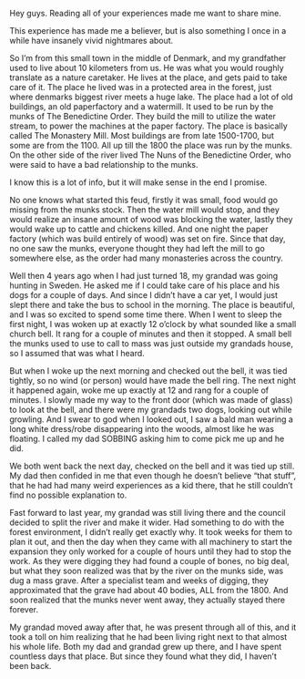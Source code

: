 Hey guys. Reading all of your experiences made me want to share mine.

This experience has made me a believer, but is also something I once in a while have insanely vivid nightmares about.

So I’m from this small town in the middle of Denmark, and my grandfather used to live about 10 kilometers from us. He was what you would roughly translate as a nature caretaker. He lives at the place, and gets paid to take care of it. The place he lived was in a protected area in the forest, just where denmarks biggest river meets a huge lake. The place had a lot of old buildings, an old paperfactory and a watermill. It used to be run by the munks of The Benedictine Order. They build the mill to utilize the water stream, to power the machines at the paper factory. The place is basically called The Monastery Mill. Most buildings are from late 1500-1700, but some are from the 1100.
All up till the 1800 the place was run by the munks. On the other side of the river lived The Nuns of the Benedictine Order, who were said to have a bad relationship to the munks. 

I know this is a lot of info, but it will make sense in the end I promise.

No one knows what started this feud, firstly it was small, food would go missing from the munks stock. Then the water mill would stop, and they would realize an insane amount of wood was blocking the water, lastly they would wake up to cattle and chickens killed. And one night the paper factory (which was build entirely of wood) was set on fire. Since that day, no one saw the munks, everyone thought they had left the mill to go somewhere else, as the order had many monasteries across the country.

Well then 4 years ago when I had just turned 18, my grandad was going hunting in Sweden. He asked me if I could take care of his place and his dogs for a couple of days. And since I didn’t have a car yet, I would just slept there and take the bus to school in the morning. The place is beautiful, and I was so excited to spend some time there. When I went to sleep the first night, I was woken up at exactly 12 o’clock by what sounded like a small church bell. It rang for a couple of minutes and then it stopped. A small bell the munks used to use to call to mass was just outside my grandads house, so I assumed that was what I heard.

But when I woke up the next morning and checked out the bell, it was tied tightly, so no wind (or person) would have made the bell ring. The next night it happened again, woke me up exactly at 12 and rang for a couple of minutes. I slowly made my way to the front door (which was made of glass) to look at the bell, and there were my grandads two dogs, looking out while growling. And I swear to god when I looked out, I saw a bald man wearing a long white dress/robe disappearing into the woods, almost like he was floating.
I called my dad SOBBING asking him to come pick me up and he did.

We both went back the next day, checked on the bell and it was tied up still. My dad then confided in me that even though he doesn’t believe “that stuff”, that he had had many weird experiences as a kid there, that he still couldn’t find no possible explanation to.

Fast forward to last year, my grandad was still living there and the council decided to split the river and make it wider. Had something to do with the forest environment, I didn’t really get exactly why. It took weeks for them to plan it out, and then the day when they came with all machinery to start the expansion they only worked for a couple of hours until they had to stop the work. As they were digging they had found a couple of bones, no big deal, but what they soon realized was that by the river on the munks side, was dug a mass grave. After a specialist team and weeks of digging, they approximated that the grave had about 40 bodies, ALL from the 1800. And soon realized that the munks never went away, they actually stayed there forever.

My grandad moved away after that, he was present through all of this, and it took a toll on him realizing that he had been living right next to that almost his whole life. Both my dad and grandad grew up there, and I have spent countless days that place. But since they found what they did, I haven’t been back.